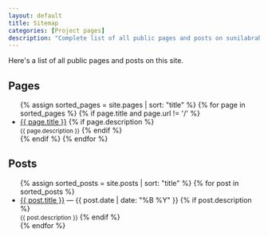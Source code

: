 ```yaml
---
layout: default
title: Sitemap
categories: [Project pages]
description: "Complete list of all public pages and posts on sunilabraham.in, organised and linked for easy navigation and reference."
---
```


Here's a list of all public pages and posts on this site.

## Pages
<ul>
{% assign sorted_pages = site.pages | sort: "title" %}
{% for page in sorted_pages %}
  {% if page.title and page.url != '/' %}
    <li>
      <a href="{{ page.url | relative_url }}">{{ page.title }}</a>
      {% if page.description %}
        <br><small>{{ page.description }}</small>
      {% endif %}
    </li>
  {% endif %}
{% endfor %}
</ul>

## Posts
<ul>
{% assign sorted_posts = site.posts | sort: "title" %}
{% for post in sorted_posts %}
  <li>
    <a href="{{ post.url | relative_url }}">{{ post.title }}</a> — {{ post.date | date: "%B %Y" }}
    {% if post.description %}
      <br><small>{{ post.description }}</small>
    {% endif %}
  </li>
{% endfor %}
</ul>
